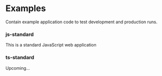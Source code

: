 # Examples

Contain example application code to test development and production runs.

### js-standard

This is a standard JavaScript web application

### ts-standard

Upcoming...

